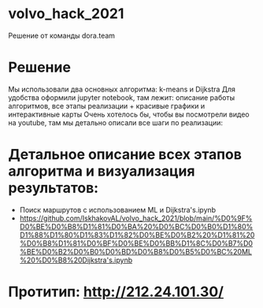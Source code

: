 # volvo_hack_2021
Решение от команды dora.team

# Решение
Мы использовали два основных алгоритма: k-means и Dijkstra
Для удобства оформили jupyter notebook, там лежит: описание работы алгоритмов, все этапы реализации + красивые графики и интерактивные карты
Очень хотелось бы, чтобы вы посмотрели видео на youtube, там мы детально описали все шаги по реализации: 

# Детальное описание всех этапов алгоритма и визуализация результатов: 
* Поиск маршрутов с использованием ML и Dijkstra's.ipynb
* https://github.com/IskhakovAL/volvo_hack_2021/blob/main/%D0%9F%D0%BE%D0%B8%D1%81%D0%BA%20%D0%BC%D0%B0%D1%80%D1%88%D1%80%D1%83%D1%82%D0%BE%D0%B2%20%D1%81%20%D0%B8%D1%81%D0%BF%D0%BE%D0%BB%D1%8C%D0%B7%D0%BE%D0%B2%D0%B0%D0%BD%D0%B8%D0%B5%D0%BC%20ML%20%D0%B8%20Dijkstra's.ipynb

# Протитип: http://212.24.101.30/
